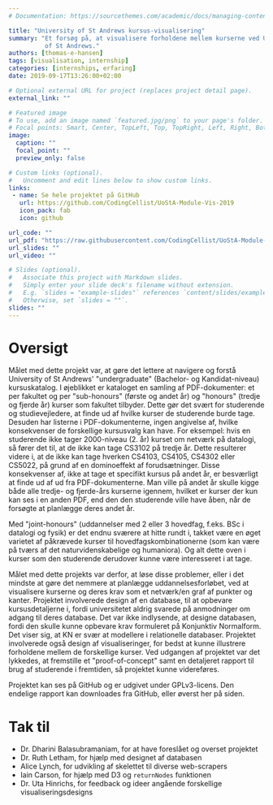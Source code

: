 ```yaml
---
# Documentation: https://sourcethemes.com/academic/docs/managing-content/

title: "University of St Andrews kursus-visualisering"
summary: "Et forsøg på, at visualisere forholdene mellem kurserne ved University
          of St Andrews."
authors: [thomas-e-hansen]
tags: [visualisation, internship]
categories: [internships, erfaring]
date: 2019-09-17T13:26:00+02:00

# Optional external URL for project (replaces project detail page).
external_link: ""

# Featured image
# To use, add an image named `featured.jpg/png` to your page's folder.
# Focal points: Smart, Center, TopLeft, Top, TopRight, Left, Right, BottomLeft, Bottom, BottomRight.
image:
  caption: ""
  focal_point: ""
  preview_only: false

# Custom links (optional).
#   Uncomment and edit lines below to show custom links.
links:
 - name: Se hele projektet på GitHub
   url: https://github.com/CodingCellist/UoStA-Module-Vis-2019
   icon_pack: fab
   icon: github

url_code: ""
url_pdf: "https://raw.githubusercontent.com/CodingCellist/UoStA-Module-Vis-2019/master/REPORT.pdf"
url_slides: ""
url_video: ""

# Slides (optional).
#   Associate this project with Markdown slides.
#   Simply enter your slide deck's filename without extension.
#   E.g. `slides = "example-slides"` references `content/slides/example-slides.md`.
#   Otherwise, set `slides = ""`.
slides: ""
---
```


# Oversigt
Målet med dette projekt var, at gøre det lettere at navigere og forstå
University of St Andrews' "undergraduate" (Bachelor- og Kandidat-niveau)
kursuskatalog. I øjeblikket er kataloget en samling af PDF-dokumenter: et per
fakultet og per "sub-honours" (første og andet år) og "honours" (tredje og
fjerde år) kurser som fakultet tilbyder. Dette gør det svært for studerende og
studievejledere, at finde ud af hvilke kurser de studerende burde tage. Desuden
har listerne i PDF-dokumenterne, ingen angivelse af, hvilke konsekvenser de
forskellige kursusvalg kan have. For eksempel: hvis en studerende ikke tager
2000-niveau (2. år) kurset om netværk på datalogi, så fører det til, at de ikke
kan tage CS3102 på tredje år. Dette resulterer videre i, at de ikke kan tage
hverken CS4103, CS4105, CS4302 eller CS5022, på grund af en dominoeffekt af
forudsætninger. Disse konsekvenser af, ikke at tage et specifikt kursus på andet
år, er besværligt at finde ud af ud fra PDF-dokumenterne. Man ville på andet år
skulle kigge både alle tredje- og fjerde-års kurserne igennem, hvilket er kurser
der kun kan ses i en anden PDF, end den den studerende ville have åben, når de
forsøgte at planlægge deres andet år.

Med "joint-honours" (uddannelser med 2 eller 3 hovedfag, f.eks. BSc i datalogi
og fysik) er det endnu sværere at hitte rundt i, takket være en øget varietet
af påkrævede kurser til hovedfagskombinationerne (som kan være på tværs af det
naturvidenskabelige og humaniora). Og alt dette oven i kurser som den
studerende derudover kunne være interesseret i at tage.

Målet med dette projekts var derfor, at løse disse problemer, eller i det
mindste at gøre det nemmere at planlægge uddannelsesforløbet, ved at
visualisere kurserne og deres krav som et netværk/en graf af punkter og kanter.
Projektet involverede design af en database, til at opbevare kursusdetaljerne
i, fordi universitetet aldrig svarede på anmodninger om adgang til deres
database. Det var ikke indlysende, at designe databasen, fordi den skulle kunne
opbevare krav formuleret på Konjunktiv Normalform. Det viser sig, at KN er svær
at modellere i relationelle databaser. Projektet involverede også design af
visualiseringer, for bedst at kunne illustrere forholdene mellem de forskellige
kurser. Ved udgangen af projektet var det lykkedes, at fremstille et
"proof-of-concept" samt en detaljeret rapport til brug af studerende i
fremtiden, så projektet kunne videreføres.

Projektet kan ses på GitHub og er udgivet under GPLv3-licens. Den endelige
rapport kan downloades fra GitHub, eller øverst her på siden.

# Tak til
- Dr. Dharini Balasubramaniam, for at have foreslået og overset projektet
- Dr. Ruth Letham, for hjælp med designet af databasen
- Alice Lynch, for udvikling af skelettet til diverse web-scrapers
- Iain Carson, for hjælp med D3 og `returnNodes` funktionen
- Dr. Uta Hinrichs, for feedback og ideer angående forskellige
  visualiseringsdesigns

